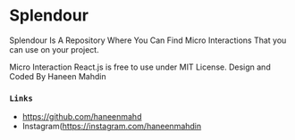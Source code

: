 # Splendour
Splendour Is A Repository Where You Can Find Micro Interactions
That you can use on your project.

Micro Interaction React.js is free to use under MIT License.
Design and Coded By Haneen Mahdin

### `Links`
- https://github.com/haneenmahd
- Instagram(https://instagram.com/haneenmahdin
